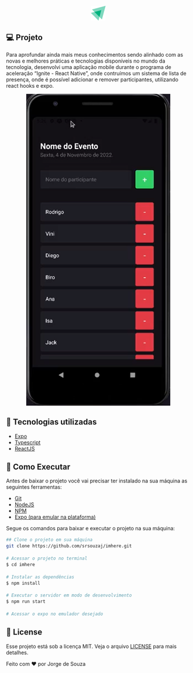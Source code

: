 <p align="center">
  <img alt="Logo" src=".github/logo.png" />
</p>

## **💻** Projeto

Para aprofundar ainda mais meus conhecimentos sendo alinhado com as novas e melhores práticas e tecnologias disponíveis no mundo da tecnologia, desenvolvi uma aplicação mobile durante o programa de aceleração “Ignite - React Native”, onde contruímos um sistema de lista de presença, onde é possível adicionar e remover participantes, utilizando react hooks e expo.

<p align="center">
  <img alt="background" src=".github/background.png" />
</p>

## 🚀 Tecnologias utilizadas

- [Expo](https://expo.dev/)
- [Typescript](https://www.typescriptlang.org/)
- [ReactJS](https://pt-br.reactjs.org/)

## **🚀** Como Executar

Antes de baixar o projeto você vai precisar ter instalado na sua máquina as seguintes ferramentas:

- [Git](https://git-scm.com/)
- [NodeJS](https://nodejs.org/en/)
- [NPM](https://www.npmjs.com/)
- [Expo (para emular na plataforma)](https://expo.dev/)

Segue os comandos para baixar e executar o projeto na sua máquina:

```bash
## Clone o projeto em sua máquina
git clone https://github.com/srsouzaj/imhere.git

# Acessar o projeto no terminal
$ cd imhere

# Instalar as dependências
$ npm install

# Executar o servidor em modo de desenvolvimento
$ npm run start

# Acessar o expo no emulador desejado
```

## 📝 License

Esse projeto está sob a licença MIT. Veja o arquivo [LICENSE](https://github.com/srsouzaj/imhere/blob/master/LICENSE.md) para mais detalhes.

Feito com ❤️ por Jorge de Souza
